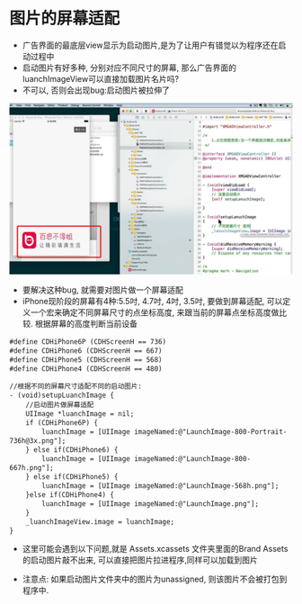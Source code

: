 # 图片的屏幕适配

- 广告界面的最底层view显示为启动图片,是为了让用户有错觉以为程序还在启动过程中
- 启动图片有好多种, 分别对应不同尺寸的屏幕, 那么广告界面的luanchImageView可以直接加载图片名片吗?
- 不可以, 否则会出现bug:启动图片被拉伸了

![](images/9/20160711_03.png)


- 要解决这种bug, 就需要对图片做一个屏幕适配
- iPhone现阶段的屏幕有4种:5.5吋, 4.7吋, 4吋, 3.5吋, 要做到屏幕适配, 可以定义一个宏来确定不同屏幕尺寸的点坐标高度, 来跟当前的屏幕点坐标高度做比较. 根据屏幕的高度判断当前设备

```objc
#define CDHiPhone6P (CDHScreenH == 736)
#define CDHiPhone6 (CDHScreenH == 667)
#define CDHiPhone5 (CDHScreenH == 568)
#define CDHiPhone4 (CDHScreenH == 480)
```

```objc
//根据不同的屏幕尺寸适配不同的启动图片:
- (void)setupLuanchImage {
    //启动图片做屏幕适配
    UIImage *luanchImage = nil;
    if (CDHiPhone6P) {
        luanchImage = [UIImage imageNamed:@"LaunchImage-800-Portrait-736h@3x.png"];
    } else if(CDHiPhone6) {
        luanchImage = [UIImage imageNamed:@"LaunchImage-800-667h.png"];
    } else if(CDHiPhone5) {
        luanchImage = [UIImage imageNamed:@"LaunchImage-568h.png"];
    }else if(CDHiPhone4) {
        luanchImage = [UIImage imageNamed:@"LaunchImage.png"];
    }
    _luanchImageView.image = luanchImage;
}
```

- 这里可能会遇到以下问题,就是 Assets.xcassets 文件夹里面的Brand Assets 的启动图片敲不出来, 可以直接把图片拉进程序,同样可以加载到图片


- 注意点: 如果启动图片文件夹中的图片为unassigned, 则该图片不会被打包到程序中.